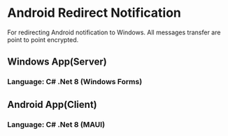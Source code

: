 # Android Redirect Notification
For redirecting Android notification to Windows.
All messages transfer are point to point encrypted.

## Windows App(Server)
### Language: C# .Net 8 (Windows Forms)

## Android App(Client)
### Language: C# .Net 8 (MAUI)